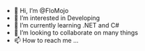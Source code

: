 - 👋 Hi, I’m @FloMojo
- 👀 I’m interested in Developing
- 🌱 I’m currently learning .NET and C#
- 💞️ I’m looking to collaborate on many things
- 📫 How to reach me ...

<!---
FloMojo/FloMojo is a ✨ special ✨ repository because its `README.md` (this file) appears on your GitHub profile.
You can click the Preview link to take a look at your changes.
--->
